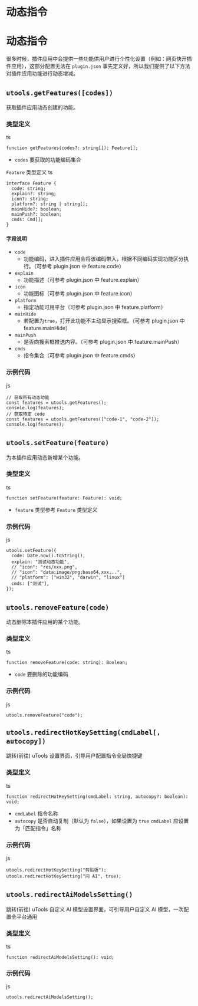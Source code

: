 # 动态指令

# 动态指令 ​
很多时候，插件应用中会提供一些功能供用户进行个性化设置（例如：网页快开插件应用），这部分配置无法在 `plugin.json` 事先定义好，所以我们提供了以下方法对插件应用功能进行动态增减。
## `utools.getFeatures([codes])` ​
获取插件应用动态创建的功能。
### 类型定义 ​
ts
    
    function getFeatures(codes?: string[]): Feature[];
  * `codes` 要获取的功能编码集合

`Feature` 类型定义
ts
    
    interface Feature {
      code: string;
      explain?: string;
      icon?: string;
      platform?: string | string[];
      mainHide?: boolean;
      mainPush?: boolean;
      cmds: Cmd[];
    }
#### 字段说明 ​
  * `code`
    * 功能编码，进入插件应用会将该编码带入，根据不同编码实现功能区分执行。（可参考 plugin.json 中 feature.code）
  * `explain`
    * 功能描述（可参考 plugin.json 中 feature.explain）
  * `icon`
    * 功能图标（可参考 plugin.json 中 feature.icon）
  * `platform`
    * 指定功能可用平台（可参考 plugin.json 中 feature.platform）
  * `mainHide`
    * 若配置为`true`，打开此功能不主动显示搜索框。（可参考 plugin.json 中 feature.mainHide）
  * `mainPush`
    * 是否向搜索框推送内容。（可参考 plugin.json 中 feature.mainPush）
  * `cmds`
    * 指令集合（可参考 plugin.json 中 feature.cmds）


### 示例代码 ​
js
    
    // 获取所有动态功能
    const features = utools.getFeatures();
    console.log(features);
    // 获取特定 code
    const features = utools.getFeatures(["code-1", "code-2"]);
    console.log(features);
## `utools.setFeature(feature)` ​
为本插件应用动态新增某个功能。
### 类型定义 ​
ts
    
    function setFeature(feature: Feature): void;
  * `feature` 类型参考 `Feature` 类型定义


### 示例代码 ​
js
    
    utools.setFeature({
      code: Date.now().toString(),
      explain: "测试动态功能",
      // "icon": "res/xxx.png",
      // "icon": "data:image/png;base64,xxx...",
      // "platform": ["win32", "darwin", "linux"]
      cmds: ["测试"],
    });
## `utools.removeFeature(code)` ​
动态删除本插件应用的某个功能。
### 类型定义 ​
ts
    
    function removeFeature(code: string): Boolean;
  * `code` 要删除的功能编码


### 示例代码 ​
js
    
    utools.removeFeature("code");
## `utools.redirectHotKeySetting(cmdLabel[, autocopy])` ​
跳转(前往) uTools 设置界面，引导用户配置指令全局快捷键
### 类型定义 ​
ts
    
    function redirectHotKeySetting(cmdLabel: string, autocopy?: boolean): void;
  * `cmdLabel` 指令名称
  * `autocopy` 是否自动复制（默认为 `false`），如果设置为 `true` `cmdLabel` 应设置为「匹配指令」名称


### 示例代码 ​
js
    
    utools.redirectHotKeySetting("剪贴板");
    utools.redirectHotKeySetting("问 AI", true);
## `utools.redirectAiModelsSetting()` ​
跳转(前往) uTools 自定义 AI 模型设置界面，可引导用户自定义 AI 模型，一次配置全平台通用
### 类型定义 ​
ts
    
    function redirectAiModelsSetting(): void;
### 示例代码 ​
js
    
    utools.redirectAiModelsSetting();
